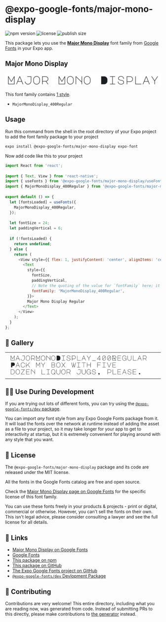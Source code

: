 # @expo-google-fonts/major-mono-display

![npm version](https://flat.badgen.net/npm/v/@expo-google-fonts/major-mono-display)
![license](https://flat.badgen.net/github/license/expo/google-fonts)
![publish size](https://flat.badgen.net/packagephobia/install/@expo-google-fonts/major-mono-display)

This package lets you use the [**Major Mono Display**](https://fonts.google.com/specimen/Major+Mono+Display) font family from [Google Fonts](https://fonts.google.com/) in your Expo app.

## Major Mono Display

![Major Mono Display](./font-family.png)

This font family contains [1 style](#-gallery).

- `MajorMonoDisplay_400Regular`

## Usage

Run this command from the shell in the root directory of your Expo project to add the font family package to your project
```sh
expo install @expo-google-fonts/major-mono-display expo-font
```

Now add code like this to your project
```js
import React from 'react';

import { Text, View } from 'react-native';
import { useFonts } from '@expo-google-fonts/major-mono-display/useFonts';
import { MajorMonoDisplay_400Regular } from '@expo-google-fonts/major-mono-display/400Regular';

export default () => {
  let [fontsLoaded] = useFonts({
    MajorMonoDisplay_400Regular,
  });

  let fontSize = 24;
  let paddingVertical = 6;

  if (!fontsLoaded) {
    return undefined;
  } else {
    return (
      <View style={{ flex: 1, justifyContent: 'center', alignItems: 'center' }}>
        <Text
          style={{
            fontSize,
            paddingVertical,
            // Note the quoting of the value for `fontFamily` here; it expects a string!
            fontFamily: 'MajorMonoDisplay_400Regular',
          }}>
          Major Mono Display Regular
        </Text>
      </View>
    );
  }
};

```

## 🔡 Gallery


||||
|-|-|-|
|![MajorMonoDisplay_400Regular](.//400Regular/MajorMonoDisplay_400Regular.ttf.png)||||


## 👩‍💻 Use During Development

If you are trying out lots of different fonts, you can try using the [`@expo-google-fonts/dev` package](https://github.com/expo/google-fonts/tree/master/font-packages/dev#readme).

You can import *any* font style from any Expo Google Fonts package from it. It will load the fonts
over the network at runtime instead of adding the asset as a file to your project, so it may take longer
for your app to get to interactivity at startup, but it is extremely convenient
for playing around with any style that you want.

## 📖 License

The `@expo-google-fonts/major-mono-display` package and its code are released under the MIT license.

All the fonts in the Google Fonts catalog are free and open source.

Check the [Major Mono Display page on Google Fonts](https://fonts.google.com/specimen/Major+Mono+Display) for the specific license of this font family.

You can use these fonts freely in your products & projects - print or digital, commercial or otherwise. However, you can't sell the fonts on their own. This isn't legal advice, please consider consulting a lawyer and see the full license for all details.

## 🔗 Links

- [Major Mono Display on Google Fonts](https://fonts.google.com/specimen/Major+Mono+Display)
- [Google Fonts](https://fonts.google.com/)
- [This package on npm](https://www.npmjs.com/package/@expo-google-fonts/major-mono-display)
- [This package on GitHub](https://github.com/expo/google-fonts/tree/master/font-packages/major-mono-display)
- [The Expo Google Fonts project on GitHub](https://github.com/expo/google-fonts)
- [`@expo-google-fonts/dev` Devlopment Package](https://github.com/expo/google-fonts/tree/master/font-packages/dev)

## 🤝 Contributing

Contributions are very welcome! This entire directory, including what you are reading now, was generated from code. Instead of submitting PRs to this directly, please make contributions to [the generator](https://github.com/expo/google-fonts/tree/master/packages/generator) instead.
